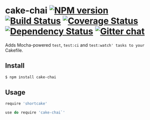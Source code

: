 # cake-chai [![NPM version][npm-img]][npm-url] [![Build Status][travis-img]][travis-url] [![Coverage Status][coveralls-img]][coveralls-url] [![Dependency Status][dependency-img]][dependency-url] [![Gitter chat][gitter-img]][gitter-url]
Adds Mocha-powered `test`, `test:ci` and `test:watch' tasks to your `Cakefile.

## Install
```bash
$ npm install cake-chai
```

## Usage
```coffee
require 'shortcake'

use do require 'cake-chai`'
```

[travis-img]:     https://img.shields.io/travis/zeekay/cake-chai.svg
[travis-url]:     https://travis-ci.org/zeekay/cake-chai
[coveralls-img]:  https://coveralls.io/repos/zeekay/cake-chai/badge.svg?branch=master&service=github
[coveralls-url]:  https://coveralls.io/github/zeekay/cake-chai?branch=master
[dependency-url]: https://david-dm.org/zeekay/cake-chai
[dependency-img]: https://david-dm.org/zeekay/cake-chai.svg
[npm-img]:        https://img.shields.io/npm/v/cake-chai.svg
[npm-url]:        https://www.npmjs.com/package/cake-chai
[gitter-img]:     https://badges.gitter.im/join-chat.svg
[gitter-url]:     https://gitter.im/zeekay/hi

<!-- not used -->
[downloads-img]:     https://img.shields.io/npm/dm/cake-chai.svg
[downloads-url]:     http://badge.fury.io/js/cake-chai
[devdependency-img]: https://david-dm.org/zeekay/cake-chai/dev-status.svg
[devdependency-url]: https://david-dm.org/zeekay/cake-chai#info=devDependencies

